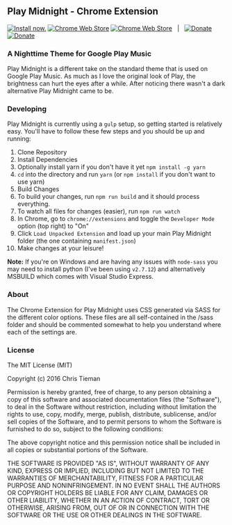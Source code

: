 ## Play Midnight - Chrome Extension
[![Install now.](https://img.shields.io/badge/chrome%20web%20store-download-blue.svg)](https://chrome.google.com/webstore/detail/play-midnight-for-google/ljmjmhjkcgfmfdhgplikncgndbdeckci)
[![Chrome Web Store](https://img.shields.io/chrome-web-store/d/ljmjmhjkcgfmfdhgplikncgndbdeckci.svg)](https://chrome.google.com/webstore/detail/play-midnight-for-google/ljmjmhjkcgfmfdhgplikncgndbdeckci)
[![Chrome Web Store](https://img.shields.io/chrome-web-store/rating/ljmjmhjkcgfmfdhgplikncgndbdeckci.svg)](https://chrome.google.com/webstore/detail/play-midnight-for-google/ljmjmhjkcgfmfdhgplikncgndbdeckci)
&nbsp;&nbsp;|&nbsp;&nbsp;
[![Donate](https://img.shields.io/badge/Donate-PayPal-green.svg)](https://www.paypal.me/datducky)
[![Donate](https://img.shields.io/badge/Donate-Coinbase-green.svg)](https://www.coinbase.com/christieman)

### A Nighttime Theme for Google Play Music

Play Midnight is a different take on the standard theme that is used on Google Play Music. As much as I love the original look of Play, the brightness can hurt the eyes after a while. After noticing there wasn't a dark alternative Play Midnight came to be.

### Developing

Play Midnight is currently using a `gulp` setup, so getting started is relatively easy. You'll have to follow these few steps and you should be up and running:

1. Clone Repository
2. Install Dependencies
  1. Optionally install yarn if you don't have it yet `npm install -g yarn`
  2.  `cd` into the directory and run `yarn` (or `npm install` if you don't want to use yarn)
3. Build Changes
  1. To build your changes, run `npm run build` and it should process everything.
  2. To watch all files for changes (easier), run `npm run watch`
4. In Chrome, go to `chrome://extensions` and toggle the `Developer Mode` option (top right) to "On"
5. Click `Load Unpacked Extension` and load up your main Play Midnight folder (the one containing `manifest.json`)
6. Make changes at your leisure!

**Note:** If you're on Windows and are having any issues with `node-sass` you may need to install python (I've been using `v2.7.12`) and alternatively MSBUILD which comes with Visual Studio Express.

### About

The Chrome Extension for Play Midnight uses CSS generated via SASS for the different color options. These files are all self-contained in the /sass folder and should be commented somewhat to help you understand where each of the settings are.

### License

The MIT License (MIT)

Copyright (c) 2016 Chris Tieman

Permission is hereby granted, free of charge, to any person obtaining a copy
of this software and associated documentation files (the "Software"), to deal
in the Software without restriction, including without limitation the rights
to use, copy, modify, merge, publish, distribute, sublicense, and/or sell
copies of the Software, and to permit persons to whom the Software is
furnished to do so, subject to the following conditions:

The above copyright notice and this permission notice shall be included in all
copies or substantial portions of the Software.

THE SOFTWARE IS PROVIDED "AS IS", WITHOUT WARRANTY OF ANY KIND, EXPRESS OR
IMPLIED, INCLUDING BUT NOT LIMITED TO THE WARRANTIES OF MERCHANTABILITY,
FITNESS FOR A PARTICULAR PURPOSE AND NONINFRINGEMENT. IN NO EVENT SHALL THE
AUTHORS OR COPYRIGHT HOLDERS BE LIABLE FOR ANY CLAIM, DAMAGES OR OTHER
LIABILITY, WHETHER IN AN ACTION OF CONTRACT, TORT OR OTHERWISE, ARISING FROM,
OUT OF OR IN CONNECTION WITH THE SOFTWARE OR THE USE OR OTHER DEALINGS IN THE
SOFTWARE.
